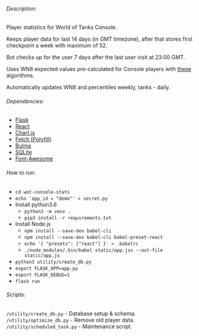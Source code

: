 ###### Description:


Player statistics for World of Tanks Console.

Keeps player data for last 14 days (in GMT timezone), after that stores first checkpoint a week with maximum of 52.

Bot checks up for the user 7 days after the last user visit at 23:00 GMT.

Uses WN8 expected values pre-calculated for Console players with [these](https://github.com/IDDT/wot-console-wn8) algorithms.

Automatically updates WN8 and percentiles weekly, tanks - daily.


###### Dependencies:
- [Flask](https://github.com/pallets/flask)
- [React](https://github.com/facebook/react)
- [Chart.js](https://github.com/chartjs/Chart.js)
- [Fetch (Polyfill)](https://github.com/github/fetch)
- [Bulma](https://github.com/jgthms/bulma)
- [SQLite](https://www.sqlite.org)
- [Font-Awesome](https://github.com/FortAwesome/Font-Awesome)


###### How to run:
* `cd wot-console-stats`
* `echo 'app_id = "demo"' > secret.py`
* Install python3.6
  * `python3 -m venv .`
  * `pip3 install -r requirements.txt`
* Install Node.js
  * `npm install --save-dev babel-cli`
  * `npm install --save-dev babel-cli babel-preset-react`
  * `echo '{ "presets": ["react"] }' > .babelrc`
  * `./node_modules/.bin/babel static/app.jsx --out-file static/app.js`
* `python3 utility/create_db.py`
* `export FLASK_APP=app.py`
* `export FLASK_DEBUG=1`
* `flask run`


###### Scripts:

`/utility/create_db.py` - Database setup & schema.
`/utility/optimize_db.py` - Remove old player data.
`/utility/scheduled_task.py` - Maintenance script.
